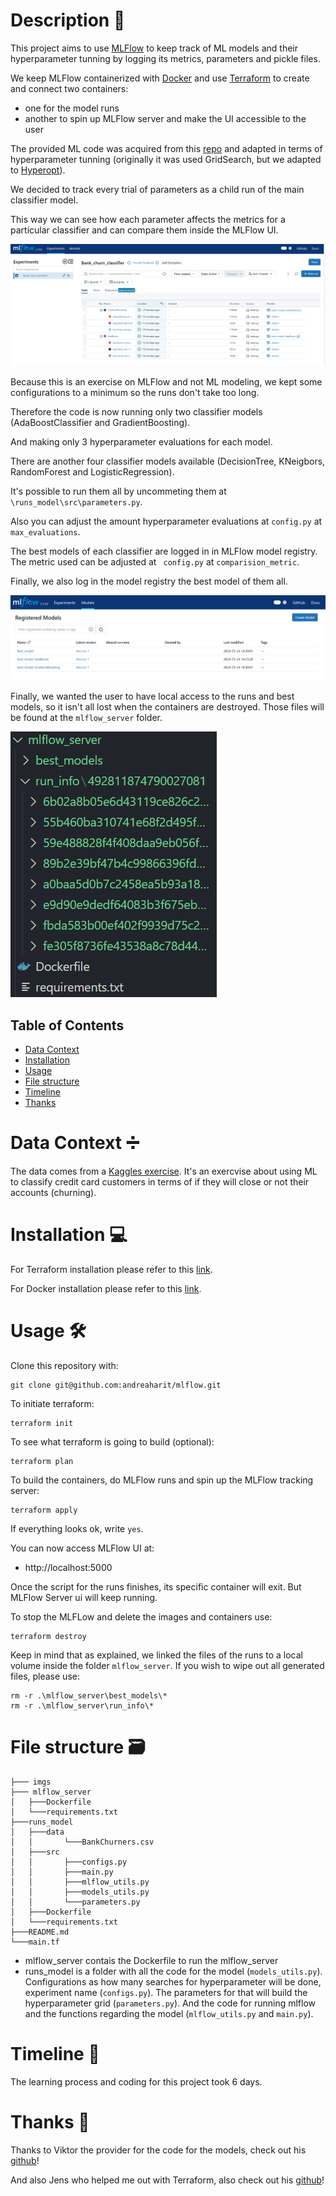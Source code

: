 # Description 📝

This project aims to use [MLFlow](https://mlflow.org/) to keep track of ML models and their hyperparameter tunning by logging its metrics, parameters and pickle files.

We keep MLFlow containerized with [Docker](https://www.docker.com/) and use [Terraform](https://www.terraform.io/) to create and connect two containers: 
- one for the model runs
- another to spin up MLFlow server and make the UI accessible to the user

The provided ML code was acquired from this [repo](https://github.com/CoViktor/customer_churn_analysis) and adapted in terms of hyperparameter tunning (originally it was used GridSearch, but we adapted to [Hyperopt](https://hyperopt.github.io/hyperopt/)). 

We decided to track every trial of parameters as a child run of the main classifier model. 

This way we can see how each parameter affects the metrics for a particular classifier and can compare them inside the MLFlow UI.

![Child runs at MLFlow UI](/imgs/child_runs.png)

Because this is an exercise on MLFlow and not ML modeling, we kept some configurations to a minimum so the runs don't take too long.

Therefore the code is now running only two classifier models (AdaBoostClassifier and GradientBoosting).

And making only 3 hyperparameter evaluations for each model.

There are another four classifier models available (DecisionTree, KNeigbors, RandomForest and LogisticRegression).

It's possible to run them all by uncommeting them at `\runs_model\src\parameters.py`.

Also you can adjust the amount hyperparameter evaluations at `config.py` at `max_evaluations`.

The best models of each classifier are logged in in MLFlow model registry. The metric used can be adjusted at ` config.py` at `comparision_metric`.

Finally, we also log in the model registry the best model of them all.

![Best models](/imgs/best_models.png)

Finally, we wanted the user to have local access to the runs and best models, so it isn't all lost when the containers are destroyed.
Those files will be found at the `mlflow_server` folder.

![Local files](/imgs/local_files.png)

## Table of Contents
- [Data Context](#Data)
- [Installation](#Installation)
- [Usage](#Usage)
- [File structure](#FileStructure)
- [Timeline](#Time)
- [Thanks](#Thanks)

# Data Context ➗
<a id="Data"></a>

The data comes from a [Kaggles exercise](https://www.kaggle.com/c/1056lab-credit-card-customer-churn-prediction). It's an exercvise about using ML to classify credit card customers in terms of if they will close or not their accounts (churning).

# Installation 💻
<a id="Installation"></a>

For Terraform installation please refer to this [link](https://developer.hashicorp.com/terraform/install).

For Docker installation please refer to this [link](https://docs.docker.com/engine/install/).

# Usage 🛠
<a id="Usage"></a>
Clone this repository with:

    git clone git@github.com:andreaharit/mlflow.git

To initiate terraform:

    terraform init
To see what terraform is going to build (optional):

    terraform plan

To build the containers, do MLFlow runs and spin up the MLFlow tracking server:

    terraform apply

If everything looks ok, write `yes`.

You can now access MLFlow UI at:

- http://localhost:5000

Once the script for the runs finishes, its specific container will exit. But MLFlow Server ui will keep running.

To stop the MLFLow and delete the images and containers use:

    terraform destroy

Keep in mind that as explained, we linked the files of the runs to a local volume inside the folder `mlflow_server`.
If you wish to wipe out all generated files, please use:

    rm -r .\mlflow_server\best_models\*
    rm -r .\mlflow_server\run_info\* 
    	

# File structure 🗃️
<a id="FileStructure"></a>

    ├─── imgs
    ├─── mlflow_server
    │   ├───Dockerfile
    │   └───requirements.txt
    ├───runs_model
    │   ├───data
    │   │		└───BankChurners.csv
    │   ├───src
    │   │		├───configs.py
    │   │		├───main.py
    │   │		├───mlflow_utils.py
    │   │		├───models_utils.py
    │   │		└───parameters.py
    │   ├───Dockerfile
    │   └───requirements.txt
    ├───README.md
    └───main.tf
- mlflow_server contais the Dockerfile to run the mlflow_server
- runs_model is a folder with all the code for the model (`models_utils.py`). Configurations as how many searches for hyperparameter will be done, experiment name (`configs.py`). The parameters for that will build the hyperparameter grid (`parameters.py`). And the code for running mlflow and the functions regarding the model (`mlflow_utils.py` and `main.py`). 

# Timeline 📅
<a id="Time"></a>
The learning process and coding for this project took 6 days.

# Thanks 🫡
<a id="Thanks"></a>
Thanks to Viktor the provider for the code for the models, check out his [github](https://github.com/CoViktor)!

And also Jens who helped me out with Terraform, also check out his [github](https://github.com/DedeyJ)!
